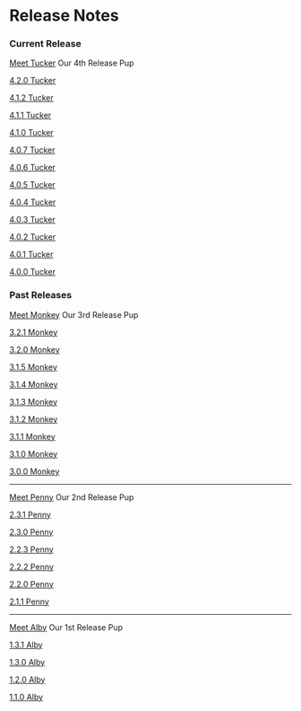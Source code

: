# Release Notes

### Current Release

[Meet Tucker](../../release-notes/4.tucker) Our 4th Release Pup

[4.2.0 Tucker](4.tucker/4.2.0.md)

[4.1.2 Tucker](4.tucker/4.1.2.md)

[4.1.1 Tucker](4.tucker/4.1.1.md)

[4.1.0 Tucker](4.tucker/4.1.0.md)

[4.0.7 Tucker](4.tucker/4.0.7.md)

[4.0.6 Tucker](4.tucker/4.0.6.md)

[4.0.5 Tucker](4.tucker/4.0.5.md)

[4.0.4 Tucker](4.tucker/4.0.4.md)

[4.0.3 Tucker](4.tucker/4.0.3.md)

[4.0.2 Tucker](4.tucker/4.0.2.md)

[4.0.1 Tucker](4.tucker/4.0.1.md)

[4.0.0 Tucker](4.tucker/4.0.0.md)

### Past Releases

[Meet Monkey](../../release-notes/3.monkey) Our 3rd Release Pup

[3.2.1 Monkey](3.monkey/3.2.1.md)

[3.2.0 Monkey](3.monkey/3.2.0.md)

[3.1.5 Monkey](3.monkey/3.1.5.md)

[3.1.4 Monkey](3.monkey/3.1.4.md)

[3.1.3 Monkey](3.monkey/3.1.3.md)

[3.1.2 Monkey](3.monkey/3.1.2.md)

[3.1.1 Monkey](3.monkey/3.1.1.md)

[3.1.0 Monkey](3.monkey/3.1.0.md)

[3.0.0 Monkey](3.monkey/3.0.0.md)

***

[Meet Penny](../../release-notes/2.penny) Our 2nd Release Pup

[2.3.1 Penny](2.penny/2.3.1.md)

[2.3.0 Penny](2.penny/2.3.0.md)

[2.2.3 Penny](2.penny/2.2.3.md)

[2.2.2 Penny](2.penny/2.2.2.md)

[2.2.0 Penny](2.penny/2.2.0.md)

[2.1.1 Penny](2.penny/2.1.1.md)

***

[Meet Alby](../../release-notes/1.alby) Our 1st Release Pup

[1.3.1 Alby](1.alby/1.3.1.md)

[1.3.0 Alby](1.alby/1.3.0.md)

[1.2.0 Alby](1.alby/1.2.0.md)

[1.1.0 Alby](1.alby/1.1.0.md)
